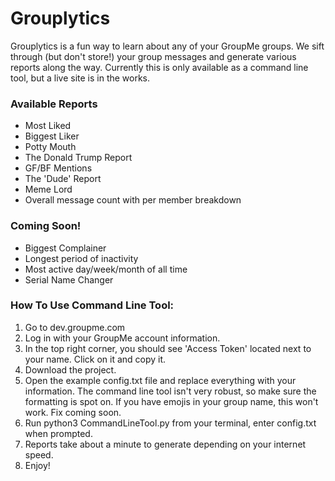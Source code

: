# Grouplytics
Grouplytics is a fun way to learn about any of your GroupMe groups. We sift through (but don't store!) your group messages and generate various reports along the way. Currently this is only available as a command line tool, but a live site is in the works.

### Available Reports
- Most Liked
- Biggest Liker
- Potty Mouth
- The Donald Trump Report
- GF/BF Mentions
- The 'Dude' Report
- Meme Lord 
- Overall message count with per member breakdown

### Coming Soon!
- Biggest Complainer
- Longest period of inactivity
- Most active day/week/month of all time
- Serial Name Changer

### How To Use Command Line Tool:
1. Go to dev.groupme.com
2. Log in with your GroupMe account information.
3. In the top right corner, you should see 'Access Token' located next to your name. Click on it and copy it.
4. Download the project.
5. Open the example config.txt file and replace everything with your information. The command line tool isn't very robust, so make sure the formatting is spot on. If you have emojis in your group name, this won't work. Fix coming soon.
6. Run python3 CommandLineTool.py from your terminal, enter config.txt when prompted.
7. Reports take about a minute to generate depending on your internet speed.
8. Enjoy!
